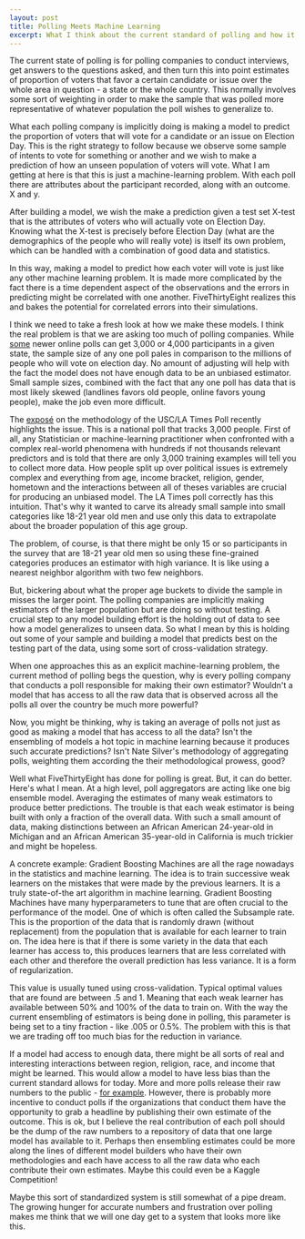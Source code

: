 ```yaml
---
layout: post
title: Polling Meets Machine Learning
excerpt: What I think about the current standard of polling and how it could be improved.
---
```


The current state of polling is for polling companies to conduct interviews, get answers to the questions asked, and then turn this into point estimates of proportion of voters that favor a certain candidate or issue over the whole area in question - a state or the whole country. This normally involves some sort of weighting in order to make the sample that was polled more representative of whatever population the poll wishes to generalize to.

What each polling company is implicitly doing is making a model to predict the proportion of voters that will vote for a candidate or an issue on Election Day. This is the right strategy to follow because we observe some sample of intents to vote for something or another and we wish to make a prediction of how an unseen population of voters will vote. What I am getting at here is that this is just a machine-learning problem. With each poll there are attributes about the participant recorded, along with an outcome. X and y.

After building a model, we wish the make a prediction given a test set X-test that is the attributes of voters who will actually vote on Election Day. Knowing what the X-test is precisely before Election Day (what are the demographics of the people who will really vote) is itself its own problem, which can be handled with a combination of good data and statistics. 

In this way, making a model to predict how each voter will vote is just like any other machine learning problem. It is made more complicated by the fact there is a time dependent aspect of the observations and the errors in predicting might be correlated with one another. FiveThirtyEight realizes this and bakes the potential for correlated errors into their simulations. 

I think we need to take a fresh look at how we make these models. I think the real problem is that we are asking too much of polling companies. While [some](https://blog.electiontracking.surveymonkey.com/2016/10/19/surveymonkey-election-tracking-methodology/) newer online polls can get 3,000 or 4,000 participants in a given state, the sample size of any one poll pales in comparison to the millions of people who will vote on election day. No amount of adjusting will help with the fact the model does not have enough data to be an unbiased estimator. Small sample sizes, combined with the fact that any one poll has data that is most likely skewed (landlines favors old people, online favors young people), make the job even more difficult.

The [exposé](http://www.nytimes.com/2016/10/13/upshot/how-one-19-year-old-illinois-man-is-distorting-national-polling-averages.html?_r=0) on the methodology of the USC/LA Times Poll recently highlights the issue. This is a national poll that tracks 3,000 people. First of all, any Statistician or machine-learning practitioner when confronted with a complex real-world phenomena with hundreds if not thousands relevant predictors and is told that there are only 3,000 training examples will tell you to collect more data. How people split up over political issues is extremely complex and everything from age, income bracket, religion, gender, hometown and the interactions between all of theses variables are crucial for producing an unbiased model. The LA Times poll correctly has this intuition. That's why it wanted to carve its already small sample into small categories like 18-21 year old men and use only this data to extrapolate about the broader population of this age group.

The problem, of course, is that there might be only 15 or so participants in the survey that are 18-21 year old men so using these fine-grained categories produces an estimator with high variance. It is like using a nearest neighbor algorithm with two few neighbors.

But, bickering about what the proper age buckets to divide the sample in misses the larger point. The polling companies are implicitly making estimators of the larger population but are doing so without testing. A crucial step to any model building effort is the holding out of data to see how a model generalizes to unseen data. So what I mean by this is holding out some of your sample and building a model that predicts best on the testing part of the data, using some sort of cross-validation strategy.

When one approaches this as an explicit machine-learning problem, the current method of polling begs the question, why is every polling company that conducts a poll responsible for making their own estimator? Wouldn't a model that has access to all the raw data that is observed across all the polls all over the country be much more powerful?

Now, you might be thinking, why is taking an average of polls not just as good as making a model that has access to all the data? Isn't the ensembling of models a hot topic in machine learning because it produces such accurate predictions? Isn't Nate Silver's methodology of aggregating polls, weighting them according the their methodological prowess, good?

Well what FiveThirtyEight has done for polling is great. But, it can do better. Here's what I mean. At a high level, poll aggregators are acting like one big ensemble model. Averaging the estimates of many weak estimators to produce better predictions. The trouble is that each weak estimator is being built with only a fraction of the overall data. With such a small amount of data, making distinctions between an African American 24-year-old in Michigan and an African American 35-year-old in California is much trickier and might be hopeless.

A concrete example: Gradient Boosting Machines are all the rage nowadays in the statistics and machine learning. The idea is to train successive weak learners on the mistakes that were made by the previous learners. It is a truly state-of-the art algorithm in machine learning. Gradient Boosting Machines have many hyperparameters to tune that are often crucial to the performance of the model. One of which is often called the Subsample rate. This is the proportion of the data that is randomly drawn (without replacement) from the population that is available for each learner to train on. The idea here is that if there is some variety in the data that each learner has access to, this produces learners that are less correlated with each other and therefore the overall prediction has less variance. It is a form of regularization.

This value is usually tuned using cross-validation. Typical optimal values that are found are between .5 and 1. Meaning that each weak learner has available between 50% and 100% of the data to train on. With the way the current ensembling of estimators is being done in polling, this parameter is being set to a tiny fraction - like .005 or 0.5%. The problem with this is that we are trading off too much bias for the reduction in variance.

If a model had access to enough data, there might be all sorts of real and interesting interactions between region, religion, race, and income that might be learned. This would allow a model to have less bias than the current standard allows for today. More and more polls release their raw numbers to the public - [for example](http://www.baynews9.com/content/dam/news/static/cfnews13/documents/2016/8/Presidential_Gender_Age_Race.pdf). However, there is probably more incentive to conduct polls if the organizations that conduct them have the opportunity to grab a headline by publishing their own estimate of the outcome. This is ok, but I believe the real contribution of each poll should be the dump of the raw numbers to a repository of data that one large model has available to it. Perhaps then ensembling estimates could be more along the lines of different model builders who have their own methodologies and each have access to all the raw data who each contribute their own estimates. Maybe this could even be a Kaggle Competition! 

Maybe this sort of standardized system is still somewhat of a pipe dream. The growing hunger for accurate numbers and frustration over polling makes me think that we will one day get to a system that looks more like this.

